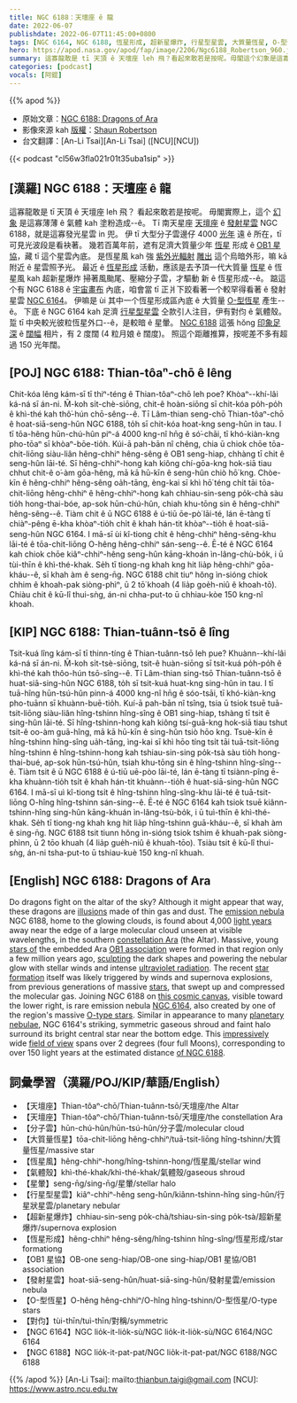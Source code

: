 ```yaml
---
title: NGC 6188：天壇座 ê 龍
date: 2022-06-07
publishdate: 2022-06-07T11:45:00+0800
tags: [NGC 6164, NGC 6188, 恆星形成, 超新星爆炸, 行星型星雲, 大質量恆星, O-型恆星, 恆星風, 天壇座, 發射星雲, 分子雲, OB1 星協, 星暈, 對伨]
hero: https://apod.nasa.gov/apod/fap/image/2206/Ngc6188_Robertson_960.jpg
summary: 這寡龍敢是 tī 天頂 ê 天壇座 leh 飛？看起來敢若是按呢。毋閣這个幻象是這寡薄薄 ê 氣體 kah 塗粉造成--ê
categories: [podcast]
vocals: [阿錕]
---
```


{{% apod %}}

- 原始文章：[NGC 6188: Dragons of Ara](https://apod.nasa.gov/apod/ap220607.html)
- 影像來源 kah [版權][copyright]：[Shaun Robertson](https://www.darkmoonastrophotography.com/about-1)
- 台文翻譯：[An-Li Tsai][An-Li Tsai] ([NCU][NCU])

{{< podcast "cl56w3fla021r01t35uba1sip" >}}

## [漢羅] NGC 6188：天壇座 ê 龍
這寡龍敢是 tī 天頂 ê 天壇座 leh 飛？
看起來敢若是按呢。
毋閣實際上，這个 [幻象][illusions] 是這寡薄薄 ê 氣體 kah 塗粉造成--ê。
Tī 南天星座 [天壇座][constellation Ara] ê [發射星雲][emission nebula] NGC 6188，就是這寡發光星雲 in 兜。
伊 tī 大型分子雲邊仔 4000 [光年][light years] 遠 ê 所在，tī 可見光波段是看袂著。
幾若百萬年前，遮有足濟大質量少年 [恆星][stars of] 形成 ê [OB1 星協][OB1 association]，藏 tī 這个星雲內底。
是恆星風 kah 強 [紫外光輻射][ultraviolet radiation] [雕出][sculpting] 這个烏暗外形，嘛 kā 附近 ê 星雲照予光。
最近 ê [恆星形成][star formation] 活動，應該是去予頂一代大質量 [恆星][stars] ê 恆星風 kah 超新星爆炸 掃著風颱尾、壓縮分子雲，才驅動 新 ê 恆星形成--ê。
踮這个有 NGC 6188 ê [宇宙畫布][this cosmic canvas] 內底，咱會當 tī 正爿下跤看著一个較罕得看著 ê 發射星雲 [NGC 6164][NGC 6164]。
伊嘛是 ùi 其中一个恆星形成區內底 ê 大質量 [O-型恆星][O-type stars] 產生--ê。
下底 ê NGC 6164 kah 足濟 [行星型星雲][planetary nebulae] 仝款引人注目，伊有對伨 ê 氣體殼。
踅 tī 中央較光彼粒恆星外口--ê，是較暗 ê 星暈。
[NGC 6188][of NGC 6188] 這張 hŏng [印象足深][impressively] ê [闊幅][field of view] 相片，有 2 度闊 (4 粒月娘 ê 闊度)。
照這个距離推算，按呢差不多有超過 150 光年闊。

## [POJ] NGC 6188: Thian-tôaⁿ-chō ê lêng
Chit-kóa lêng kám-sī tī thiⁿ-téng ê Thian-tôaⁿ-chō leh poe?
Khòaⁿ--khí-lâi ká-ná sī án-ni.
M̄-koh si̍t-chè-siōng, chit-ê hoàn-siōng sī chit-kóa po̍h-po̍h ê khì-thé kah thô͘-hún chō-sêng--ê.
Tī Lâm-thian seng-chō Thian-tôaⁿ-chō ê hoat-siā-seng-hûn NGC 6188, to̍h sī chit-kóa hoat-kng seng-hûn in tau.
I tī tōa-hêng hūn-chú-hûn piⁿ-á 4000 kng-nî hn̄g ê só͘-chāi, tī khó-kiàn-kng pho-tōaⁿ sī khòaⁿ-bōe-tio̍h.
Kúi-ā pah-bān nî chêng, chia ū chiok chōe tōa-chit-liōng siàu-liân hêng-chhiⁿ hêng-sêng ê OB1 seng-hiap, chhàng tī chit ê seng-hûn lāi-té.
Sī hêng-chhiⁿ-hong kah kiông chí-gōa-kng hok-siā tiau chhut chit-ê o͘-àm gōa-hêng, mā kā hū-kīn ê seng-hûn chiò hō͘ kng.
Chòe-kīn ê hêng-chhiⁿ hêng-sêng oa̍h-tāng, èng-kai sī khì hō͘ téng chi̍t tāi tōa-chit-liōng hêng-chhiⁿ ê hêng-chhiⁿ-hong kah chhiau-sin-seng po̍k-chà sàu tio̍h hong-thai-bóe, ap-sok hūn-chú-hûn, chiah khu-tōng sin ê hêng-chhiⁿ hêng-sêng--ê.
Tiàm chit ê ū NGC 6188 ê ú-tiū ōe-pò͘ lāi-té, lán ē-tàng tī chiàⁿ-pêng ē-kha khòaⁿ-tio̍h chi̍t ê khah hán-tit khòaⁿ--tio̍h ê hoat-siā-seng-hûn NGC 6164.
I mā-sī ùi kî-tiong chi̍t ê hêng-chhiⁿ hêng-sêng-khu lāi-té ê tōa-chit-liōng O-hêng hêng-chhiⁿ sán-seng--ê.
Ē-té ê NGC 6164 kah chiok chōe kiâⁿ-chhiⁿ-hêng seng-hûn kāng-khoán ìn-lâng-chù-bo̍k, i ū tùi-thīn ê khì-thé-khak.
Se̍h tī tiong-ng khah kng hit lia̍p hêng-chhiⁿ gōa-kháu--ê, sī khah àm ê seng-n̄g.
NGC 6188 chit tiuⁿ hŏng ìn-sióng chiok chhim ê khoah-pak siòng-phìⁿ, ū 2 tō͘ khoah (4 lia̍p goe̍h-niû ê khoah-tō͘).
Chiàu chit ê kū-lî thui-sǹg, án-ni chha-put-to ū chhiau-kòe 150 kng-nî khoah.

## [KIP] NGC 6188: Thian-tuânn-tsō ê lîng
Tsit-kuá lîng kám-sī tī thinn-tíng ê Thian-tuânn-tsō leh pue?
Khuànn--khí-lâi ká-ná sī án-ni.
M̄-koh si̍t-tsè-siōng, tsit-ê huàn-siōng sī tsit-kuá po̍h-po̍h ê khì-thé kah thôo-hún tsō-sîng--ê.
Tī Lâm-thian sing-tsō Thian-tuânn-tsō ê huat-siā-sing-hûn NGC 6188, to̍h sī tsit-kuá huat-kng sing-hûn in tau.
I tī tuā-hîng hūn-tsú-hûn pinn-á 4000 kng-nî hn̄g ê sóo-tsāi, tī khó-kiàn-kng pho-tuānn sī khuànn-buē-tio̍h.
Kuí-ā pah-bān nî tsîng, tsia ū tsiok tsuē tuā-tsit-liōng siàu-liân hîng-tshinn hîng-sîng ê OB1 sing-hiap, tshàng tī tsit ê sing-hûn lāi-té.
Sī hîng-tshinn-hong kah kiông tsí-guā-kng hok-siā tiau tshut tsit-ê oo-àm guā-hîng, mā kā hū-kīn ê sing-hûn tsiò hōo kng.
Tsuè-kīn ê hîng-tshinn hîng-sîng ua̍h-tāng, ìng-kai sī khì hōo tíng tsi̍t tāi tuā-tsit-liōng hîng-tshinn ê hîng-tshinn-hong kah tshiau-sin-sing po̍k-tsà sàu tio̍h hong-thai-bué, ap-sok hūn-tsú-hûn, tsiah khu-tōng sin ê hîng-tshinn hîng-sîng--ê.
Tiàm tsit ê ū NGC 6188 ê ú-tiū uē-pòo lāi-té, lán ē-tàng tī tsiànn-pîng ē-kha khuànn-tio̍h tsi̍t ê khah hán-tit khuànn--tio̍h ê huat-siā-sing-hûn NGC 6164.
I mā-sī uì kî-tiong tsi̍t ê hîng-tshinn hîng-sîng-khu lāi-té ê tuā-tsit-liōng O-hîng hîng-tshinn sán-sing--ê.
Ē-té ê NGC 6164 kah tsiok tsuē kiânn-tshinn-hîng sing-hûn kāng-khuán ìn-lâng-tsù-bo̍k, i ū tuì-thīn ê khì-thé-khak.
Se̍h tī tiong-ng khah kng hit lia̍p hîng-tshinn guā-kháu--ê, sī khah àm ê sing-n̄g.
NGC 6188 tsit tiunn hŏng ìn-sióng tsiok tshim ê khuah-pak siòng-phìnn, ū 2 tōo khuah (4 lia̍p gue̍h-niû ê khuah-tōo).
Tsiàu tsit ê kū-lî thui-sǹg, án-ni tsha-put-to ū tshiau-kuè 150 kng-nî khuah.

## [English] NGC 6188: Dragons of Ara
Do dragons fight on the altar of the sky?
Although it might appear that way, these dragons are [illusions][illusions] made of thin gas and dust.
The [emission nebula][emission nebula] NGC 6188, home to the glowing clouds, is found about 4,000 [light years][light years] away near the edge of a large molecular cloud unseen at visible wavelengths, in the southern [constellation Ara][constellation Ara] (the Altar).
Massive, young [stars of][stars of] the embedded Ara [OB1 association][OB1 association] were formed in that region only a few million years ago, [sculpting][sculpting] the dark shapes and powering the nebular glow with stellar winds and intense [ultraviolet radiation][ultraviolet radiation].
The recent [star formation][star formation] itself was likely triggered by winds and supernova explosions, from previous generations of massive [stars][stars], that swept up and compressed the molecular gas.
Joining NGC 6188 on [this cosmic canvas][this cosmic canvas], visible toward the lower right, is rare emission nebula [NGC 6164][NGC 6164], also created by one of the region's massive [O-type stars][O-type stars].
Similar in appearance to many [planetary nebulae][planetary nebulae], NGC 6164's striking, symmetric gaseous shroud and faint halo surround its bright central star near the bottom edge.
This [impressively][impressively] wide [field of view][field of view] spans over 2 degrees (four full Moons), corresponding to over 150 light years at the estimated distance [of NGC 6188][of NGC 6188].

## 詞彙學習（漢羅/POJ/KIP/華語/English）
- 【天壇座】Thian-tôaⁿ-chō/Thian-tuânn-tsō/天壇座/the Altar
- 【天壇座】Thian-tôaⁿ-chō/Thian-tuânn-tsō/天壇座/the constellation Ara
- 【分子雲】hūn-chú-hûn/hūn-tsú-hûn/分子雲/molecular cloud
- 【大質量恆星】tōa-chit-liōng hêng-chhiⁿ/tuā-tsit-liōng hîng-tshinn/大質量恆星/massive star
- 【恆星風】hêng-chhiⁿ-hong/hîng-tshinn-hong/恆星風/stellar wind
- 【氣體殼】khì-thé-khak/khì-thé-khak/氣體殼/gaseous shroud
- 【星暈】seng-n̄g/sing-n̄g/星暈/stellar halo
- 【行星型星雲】kiâⁿ-chhiⁿ-hêng seng-hûn/kiânn-tshinn-hîng sing-hûn/行星狀星雲/planetary nebular
- 【超新星爆炸】chhiau-sin-seng po̍k-chà/tshiau-sin-sing po̍k-tsà/超新星爆炸/supernova explosion
- 【恆星形成】hêng-chhiⁿ hêng-sêng/hîng-tshinn hîng-sîng/恆星形成/star formationg
- 【OB1 星協】OB-one seng-hiap/OB-one sing-hiap/OB1 星協/OB1 association
- 【發射星雲】hoat-siā-seng-hûn/huat-siā-sing-hûn/發射星雲/emission nebula
- 【O-型恆星】O-hêng hêng-chhiⁿ/O-hîng hîng-tshinn/O-型恆星/O-type stars
- 【對伨】tùi-thīn/tuì-thīn/對稱/symmetric
- 【NGC 6164】NGC lio̍k-it-lio̍k-sù/NGC lio̍k-it-lio̍k-sù/NGC 6164/NGC 6164
- 【NGC 6188】NGC lio̍k-it-pat-pat/NGC lio̍k-it-pat-pat/NGC 6188/NGC 6188

{{% /apod %}}
[An-Li Tsai]: mailto:thianbun.taigi@gmail.com
[NCU]: https://www.astro.ncu.edu.tw

[copyright]: https://apod.nasa.gov/apod/fap/lib/about_apod.html#srapply

[illusions]:https://en.wikipedia.org/wiki/Pareidolia
[emission nebula]:https://en.wikipedia.org/wiki/Emission_nebula
[light years]:https://www.grc.nasa.gov/www/k-12/Numbers/Math/Mathematical_Thinking/how_long_is_a_light_year.htm
[constellation Ara]:https://en.wikipedia.org/wiki/Ara_(constellation)
[stars of]:http://arxiv.org/abs/1105.3629
[OB1 association]:https://en.wikipedia.org/wiki/Stellar_association#Stellar_associations
[sculpting]:https://apod.nasa.gov/apod/ap080313.html
[ultraviolet radiation]:https://science.nasa.gov/ems/10_ultravioletwaves
[star formation]:https://science.nasa.gov/astrophysics/focus-areas/how-do-stars-form-and-evolve
[stars]:https://spaceplace.nasa.gov/search/stars/
[this cosmic canvas]:https://www.instagram.com/p/CdarSBLJVH3/
[NGC 6164]:https://apod.nasa.gov/apod/ap140522.html
[O-type stars]:https://en.wikipedia.org/wiki/O-type_star
[planetary nebulae]:https://apod.nasa.gov/apod/ap110218.html
[impressively]:https://cdn.petcarerx.com/blog/wp-content-uploads-2015-07-surprise-dog.jpg
[field of view]:https://apod.nasa.gov/apod/image/2206/Ngc6188_Robertson_2000.jpg
[of NGC 6188]:http://www.youtube.com/watch?v=Gn9mZpAcbF8
